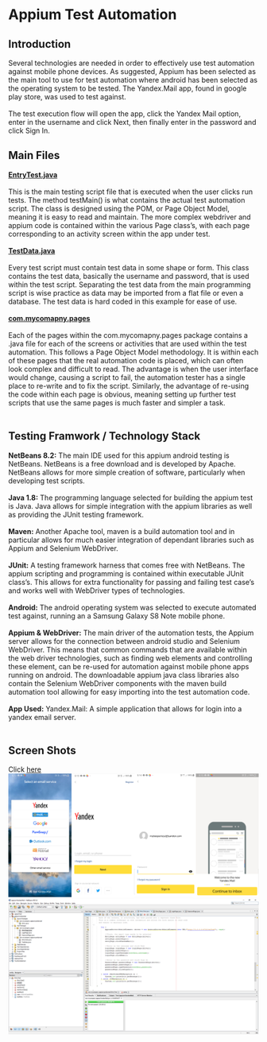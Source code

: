# Appium Test Automation
## Introduction
Several technologies are needed in order to effectively use test automation against mobile phone devices. As suggested, Appium has been selected as the main tool to use for test automation where android has been selected as the operating system to be tested. The Yandex.Mail app, found in google play store, was used to test against.<br /><br />
The test execution flow will open the app, click the Yandex Mail option, enter in the username and click Next, then finally enter in the password and click Sign In.
## Main Files
**[EntryTest.java](https://github.com/bigmilsy/appiumtest/blob/master/src/test/java/com/mycompany/appiumyandexmail/EntryTest.java)**<br /><br />
This is the main testing script file that is executed when the user clicks run tests. The method testMain() is what contains the actual test automation script. The class is designed using the POM, or Page Object Model, meaning it is easy to read and maintain. The more complex webdriver and appium code is contained within the various Page class’s, with each page corresponding to an activity screen within the app under test.<br /><br />
**[TestData.java](https://github.com/bigmilsy/appiumtest/blob/master/src/test/java/com/mycompany/appiumyandexmail/TestData.java)**<br /><br />
Every test script must contain test data in some shape or form. This class contains the test data, basically the username and password, that is used within the test script. Separating the test data from the main programming script is wise practice as data may be imported from a flat file or even a database. The test data is hard coded in this example for ease of use.<br /><br />
**[com.mycomapny.pages](https://github.com/bigmilsy/appiumtest/tree/master/src/test/java/com/mycomapny/pages)**<br /><br />
Each of the pages within the com.mycomapny.pages package contains a .java file for each of the screens or activities that are used within the test automation. This follows a Page Object Model methodology. It is within each of these pages that the real automation code is placed, which can often look complex and difficult to read. The advantage is when the user interface would change, causing a script to fail, the automation tester has a single place to re-write and to fix the script. Similarly, the advantage of re-using the code within each page is obvious, meaning setting up further test scripts that use the same pages is much faster and simpler a task.<br /><br />
## Testing Framwork / Technology Stack
**NetBeans 8.2:** The main IDE used for this appium android testing is NetBeans. NetBeans is a free download and is developed by Apache. NetBeans allows for more simple creation of software, particularly when developing test scripts.<br /><br />
**Java 1.8:** The programming language selected for building the appium test is Java. Java allows for simple integration with the appium libraries as well as providing the JUnit testing framework.<br /><br />
**Maven:** Another Apache tool, maven is a build automation tool and in particular allows for much easier integration of dependant libraries such as Appium and Selenium WebDriver.<br /><br />
**JUnit:** A testing framework harness that comes free with NetBeans. The appium scripting and programming is contained within executable JUnit class’s. This allows for extra functionality for passing and failing test case’s and works well with WebDriver types of technologies.<br /><br />
**Android:** The android operating system was selected to execute automated test against, running an a Samsung Galaxy S8 Note mobile phone.<br /><br />
**Appium & WebDriver:** The main driver of the automation tests, the Appium server allows for the connection between android studio and Selenium WebDriver. This means that common commands that are available within the web driver technologies, such as finding web elements and controlling these element, can be re-used for automation against mobile phone apps running on android. The downloadable appium java class libraries also contain the Selenium WebDriver components with the maven build automation tool allowing for easy importing into the test automation code.<br /><br />
**App Used:** Yandex.Mail: A simple application that allows for login into a yandex email server.<br /><br />
## Screen Shots
Click [here](https://github.com/bigmilsy/appiumtest/blob/master/testScreenShots.png)
![App Screen Shots](https://github.com/bigmilsy/appiumtest/blob/master/testScreenShots.png)
![IDE Screen Shots](https://github.com/bigmilsy/appiumtest/blob/master/IDEScreenShot.png)